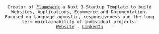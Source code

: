 <p align="center">
  <samp>
    Creator of <a href="https://flamewerk.com">Flamewerk</a> a Nuxt 3 Startup Template to build Websites, Applications, Ecommerce and Documentation. Focused on language agnostic, responsiveness and the long term maintainability of individual projects.
    <br>
    <a href="https://kevingaethofs.be">Website</a> .
    <a href="https://linkedin.com/in/kevin-gaethofs-54505428/">LinkedIn</a>
  </samp>
</p>
